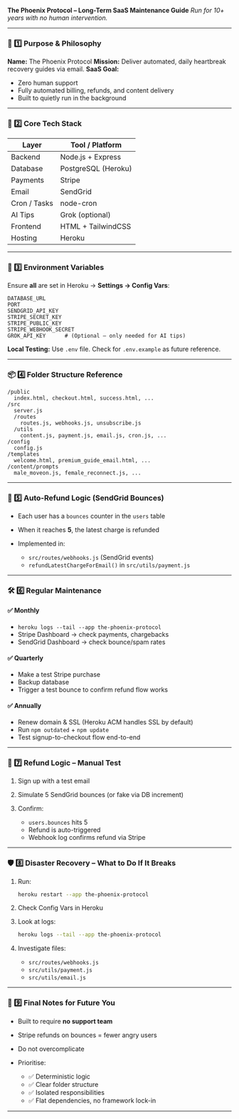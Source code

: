 **The Phoenix Protocol – Long-Term SaaS Maintenance Guide**
*Run for 10+ years with no human intervention.*

---

### 🚀 1️⃣ Purpose & Philosophy

**Name:** The Phoenix Protocol
**Mission:** Deliver automated, daily heartbreak recovery guides via email.
**SaaS Goal:**

* Zero human support
* Fully automated billing, refunds, and content delivery
* Built to quietly run in the background

---

### 🔧 2️⃣ Core Tech Stack

| Layer        | Tool / Platform     |
| ------------ | ------------------- |
| Backend      | Node.js + Express   |
| Database     | PostgreSQL (Heroku) |
| Payments     | Stripe              |
| Email        | SendGrid            |
| Cron / Tasks | node-cron           |
| AI Tips      | Grok (optional)     |
| Frontend     | HTML + TailwindCSS  |
| Hosting      | Heroku              |

---

### 🔑 3️⃣ Environment Variables

Ensure **all** are set in Heroku → **Settings → Config Vars**:

```
DATABASE_URL
PORT
SENDGRID_API_KEY
STRIPE_SECRET_KEY
STRIPE_PUBLIC_KEY
STRIPE_WEBHOOK_SECRET
GROK_API_KEY      # (Optional – only needed for AI tips)
```

**Local Testing:** Use `.env` file. Check for `.env.example` as future reference.

---

### 📦 4️⃣ Folder Structure Reference

```
/public
  index.html, checkout.html, success.html, ...
/src
  server.js
  /routes
    routes.js, webhooks.js, unsubscribe.js
  /utils
    content.js, payment.js, email.js, cron.js, ...
/config
  config.js
/templates
  welcome.html, premium_guide_email.html, ...
/content/prompts
  male_moveon.js, female_reconnect.js, ...
```

---

### 💸 5️⃣ Auto-Refund Logic (SendGrid Bounces)

* Each user has a `bounces` counter in the `users` table
* When it reaches **5**, the latest charge is refunded
* Implemented in:

  * `src/routes/webhooks.js` (SendGrid events)
  * `refundLatestChargeForEmail()` in `src/utils/payment.js`

---

### 🛠️ 6️⃣ Regular Maintenance

#### ✅ Monthly

* `heroku logs --tail --app the-phoenix-protocol`
* Stripe Dashboard → check payments, chargebacks
* SendGrid Dashboard → check bounce/spam rates

#### ✅ Quarterly

* Make a test Stripe purchase
* Backup database
* Trigger a test bounce to confirm refund flow works

#### ✅ Annually

* Renew domain & SSL (Heroku ACM handles SSL by default)
* Run `npm outdated` + `npm update`
* Test signup-to-checkout flow end-to-end

---

### 🔄 7️⃣ Refund Logic – Manual Test

1. Sign up with a test email
2. Simulate 5 SendGrid bounces (or fake via DB increment)
3. Confirm:

   * `users.bounces` hits 5
   * Refund is auto-triggered
   * Webhook log confirms refund via Stripe

---

### 🛡️ 8️⃣ Disaster Recovery – What to Do If It Breaks

1. Run:

   ```bash
   heroku restart --app the-phoenix-protocol
   ```

2. Check Config Vars in Heroku

3. Look at logs:

   ```bash
   heroku logs --tail --app the-phoenix-protocol
   ```

4. Investigate files:

   * `src/routes/webhooks.js`
   * `src/utils/payment.js`
   * `src/utils/email.js`

---

### 🧠 9️⃣ Final Notes for Future You

* Built to require **no support team**
* Stripe refunds on bounces = fewer angry users
* Do not overcomplicate
* Prioritise:

  * ✅ Deterministic logic
  * ✅ Clear folder structure
  * ✅ Isolated responsibilities
  * ✅ Flat dependencies, no framework lock-in

---
